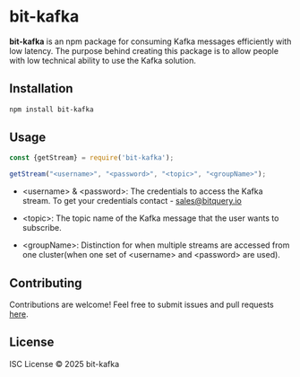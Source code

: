 # bit-kafka

**bit-kafka** is an npm package for consuming Kafka messages efficiently with low latency. The purpose behind creating this package is to allow people with low technical ability to use the Kafka solution.

## Installation

```sh
npm install bit-kafka
```

## Usage

```js
const {getStream} = require('bit-kafka');

getStream("<username>", "<password>", "<topic>", "<groupName>");
```

- \<username> & \<password>: The credentials to access the Kafka stream. To get your credentials contact -  sales@bitquery.io

- \<topic>: The topic name of the Kafka message that the user wants to subscribe.

- \<groupName>: Distinction for when multiple streams are accessed from one cluster(when one set of \<username> and \<password> are used). 

## Contributing
Contributions are welcome! Feel free to submit issues and pull requests [here](https://github.com/Kshitij0O7/npm-kafka-bitquery).

## License
ISC License © 2025 bit-kafka

